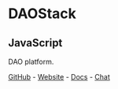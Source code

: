 # DAOStack
## JavaScript

DAO platform.

[GitHub](https://github.com/daostack) - [Website](https://daostack.io/) - [Docs](https://github.com/daostack/docs) - [Chat](https://daostack.io/community)